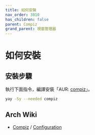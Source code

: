 ```yaml
---
title: 如何安裝
nav_order: 3010
has_children: false
parent: Compiz
grand_parent: 視窗管理器
---
```



# 如何安裝

## 安裝步驟

執行下面指令，編譯安裝「AUR: [compiz](https://aur.archlinux.org/packages/compiz)」。

``` sh
yay -Sy --needed compiz
```


## Arch Wiki

* [Compiz](https://wiki.archlinux.org/title/Compiz) / [Configuration](https://wiki.archlinux.org/title/Compiz/Configuration)
